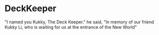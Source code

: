 DeckKeeper
==========

&quot;I named you Kukky, The Deck Keeper.&quot; he said, &quot;In memory of our friend Kukky Li, who is waiting for us at the entrance of the New World&quot;